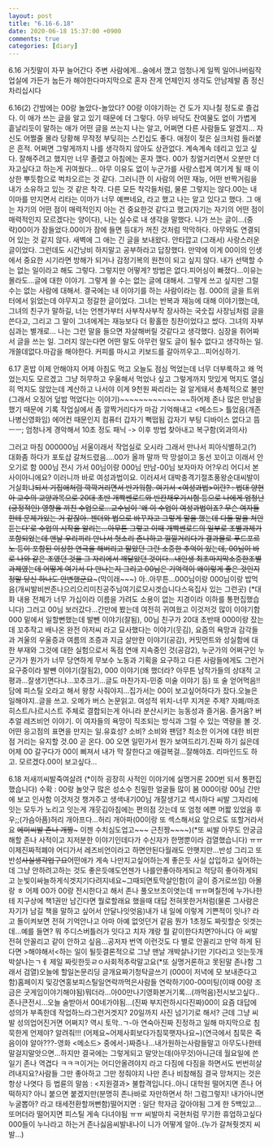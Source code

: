 ```yaml
---
layout: post
title: "6.16-6.18"
date: 2020-06-18 15:37:00 +0900
comments: true 
categories: [diary] 
---
```

6.16
거짓말이 자꾸 늘어간다 주변 사람에게...술에서 깼고 엄청나게 일찍 일어나버림작업실에 가든가 눕든가 해야한다마지막으로 혼자 잔게 언제인지 생각도 안남제발 좀 정신 차리십시다 




6.16(2)
간밤에는 00랑 놀았다-놀았다? 00랑 이야기하는 건 도가 지나칠 정도로 즐겁다. 이 애가 쓰는 글을 알고 있기 때문에 더 그렇다. 아무 바닥도 잔여물도 없이 가볍게 흩날리듯이 말하는 애가 어떤 글을 쓰는지 나는 알고, 어쩌면 다른 사람들도 알겠지... 자신도 어쩔줄 몰라 당황해 무작정 부딪히는 스킨십도 좋다. 애정이 젖은 실크처럼 들러붙은 흔적. 어쩌면 그렇게까지 나를 생각하지 않아도 상관없다. 계속계속 데리고 있고 싶다. 잘해주려고 했지만 너무 졸렸고 아침에는 혼자 깼다. 
00가 칭얼거리면서 오분만 더 자고싶다고 하는게 귀여웠다... 아무 이유도 없이 누군가를 사랑스럽게 여기게 될 때 이상한 뿌듯함으로 벅차오르는 것 같다. 그러니깐 이 사람의 어떤 재능, 어떤 반짝거림을 내가 소유하고 있는 것 같은 착각. 다른 모든 착각들처럼, 물론 그렇지는 않다.00는 내 이마를 만지면서 리타는 이마가 너무 예쁘네요, 라고 했고 나는 알고 있다고 했다. 그 애는 자기의 어떤 점이 매력적인지 아는 건 중요한것 같다고 했고(자기는 자기의 어떤 점이 매력적인지 모르겠다는 양이다), 나는 실수로 내 생각을 말했다. 니가 쓰는 글이...(중략)00이가 잠들었다.00이가 잠에 들면 등대가 꺼진 것처럼 막막하다. 아무와도 연결되어 있는 것 같지 않다. 새벽에 그 애는 긴 글을 보내왔다. 안타깝고 (그래서) 사랑스러운 글이었다. 그런데도 시간낭비 하지말고 공부하라고 답장했다. 만약에 이게 00이의 인생에서 중요한 시기라면 방해가 되거나 감정기복의 원천이 되고 싶지 않다. 내가 선택할 수는 없는 일이라고 해도 그렇다. 그렇지만 어떻게? 방법은 없다.피어싱이 빠졌다...이유는 몰라도...글에 대한 이야기. 그렇게 쓸 수는 없는 글에 대해서. 그렇게 쓰고 싶지만 그럴 수는 없는 사람에 대해서. 결국에는 내 이야기를 하는 사람이라는 점. 000의 글을 트위터에서 읽었는데 야무지고 정갈한 글이었다. 그녀는 반복과 재능에 대해 이야기했는데, 그녀의 친구가 말하길, 너는 언젠가부터 사부작사부작 장사하는 국숫집 사장님처럼 글을 쓴다고, 그리고 그 말이 그녀에게는 재능보다 더 황홀한 칭찬이었다고 썼다. 그녀의 자부심과는 별개로... 나는 그런 말을 들으면 자살해버릴 것같다고 생각했다. 심장을 쥐어짜서 글을 쓰는 일. 그러지 않는다면 어떤 말도 아무런 말도 글이 될수 없다고 생각하는 일.개쓸데없다.마감을 해야한다. 커피를 마시고 키보드를 갈아끼우고...피어싱하기. 





6.17
혼밥 이제 안해야지 어제 아침도 먹고 오늘도 점심 먹었는데 너무 더부룩하고 왜 먹었는지도 모르겠고 그냥 허무하고 우울해서 먹었나 싶고 그렇게까지 맛있게 먹지도 열심히 먹지도 않았는데 계산하고 나서야 이게 9천원 짜리라는 걸 알게돼서 총체적으로 불만(그래서 오징어 덮밥 먹었다는 이야기)~~~~~~~~~~~~~~~하어제 존나 많은 만남을 했기 때문에 기록
작업실에서 좀 깔짝거리다가 마감 기억해내고 <메소드> 틀었음(개존나병신영화임) 에어컨 때문인지 컴퓨터 갑자기 뻑떱됨 갑자기 부팅 디바이스 없다고 뜸 ㅡㅡ; 엄청나게 경악해서 10초 정도 패닉 -> 이후 방법 찾아내고 복구함(외과의사) 

그러고 마침 000000님 서울이래서 작업실로 오시라 그래서 만나서 피아식별하고(?) 대화좀 하다가 포토샵 갈쳐드렸음....00가 올까 말까 막 망설이고 동선 꼬이고 이래서 안오기로 함 
000님 전시 가서 00님이랑 000님 만남-00님 보자마자 어?우리 어디서 본 사이아니에요? 이러니까 바로 여성과법이요. 이러셔서 대박충격기절초풍왕순대씨발이거실화냐~~되서 기집애처럼 깍깍거리면서 반가워함. 여기서 <여성과법>이란? : 법대 양현아 교수의 교양과목으로 20대 초반 개빡쎈로드와 빈칸채우기시험 등으로 나에게 엄청난 (긍정적인) 영향을 끼친 수업으로...교수님이 '왜 이 수업이 여성과법이죠? 무슨 여자들한테 문제가있는 거 같잖아. 젠더와 법으로 바꾸자고 그렇게 말을 했는데 다들 말을 처안듣는다'로 수업의 시작을 알리는...아무튼 그렇고 이때 개빡쎈로드의 일부로 조별과제가 포함되었는데 맨날 우리끼리 만나서 헛소리 존나하고 낄낄거리다가 결과물로 푸드포르노 등이 포함된 이상한 연극을 해버리고 말았던 그런 소중한 추억이 있는데, 00님이 바로 나와 같은 조였던 것을 그 자리에서 깨달았던 것이다...내인생 최초마지막소중한조별과제였는데 어떻게 여기서 다 만나는지 그리고 00님은 기억력이 왜이렇게 좋은 것인지 정말 당신 하나도 안변했군요~~~(막이래~~~) 아..아무튼...000님이랑 000님이랑 밥먹음(개씨발비싼존나으리으리미친공주님여기로모시겟습니다스윽집사 있는 그런곳) (*대화 내용 전체가 너무 가십이라 이름을 가려도 소용이 없는 지경이라 이하를 통편집했습니다)
그러고 00님 보러갔다...간만에 봤는데 여전히 귀여웠고 이것저것 많이 이야기함 
000 밑에서 일할뻔했는데 발뺀 이야기(잘됨), 00님 친구가 20대 초반때 000이랑 잤는데 꼬추작고 배나온 완전 아저씨 라고 묘사했다는 이야기(웃김), 요즘의 욕망과 감각들과 겨울의 우울증과 여름의 조증과 지금 살만한 이야기(공감), 커밋먼트와 성실함에 대한 부재와 그것에 대한 실험으로서 독점 연애 지속중인 것(공감2), 누군가의 어쩌구인 누군가가 뭔가가 너무 당연하게 무보수 노동과 기획을 요구하고 다른 사람들에게도 그런거 요구중이라 발뺀 이야기(잘됨2), 000 이야기(왜 했더라? 아무튼 남작가들의 상대적 고평과...잘생기면다냐...꼬추크기...글도 마찬가지-민중 미술 이야기 등)
또 술 얻어먹음!!담에 피스틸 오라고 해서 왕창 사줘야지...집가서는 00이 보고싶어하다가 잤다.오늘은 일해야지..글을 쓰고. 오메가 버스 논문읽고. 여성적 위치-너무 지겨운 주제? 자폐/마조히스트/나르시스트 주체로 결합되는게 아니라 분산시키는 능동성과 즐거움. 즐거움? 
버추얼 레즈비언 이야기. 이 여자들의 욕망이 직조되는 방식과 그럴 수 있는 역량을 볼 것. 어떤 응고점의 표면을 만지는 일.유효성? 소비? 소비와 팬덤? 최소한 이거에 대한 비판점 거리는 유지할 것.00 곧 온다. 00 오면 일민가서 뭔가 보여드리기.진짜 하기 싫은데 어제 00 갈구다가 00이 삐져서 내가 막 잘한다고 애걸복걸...잘해야죠. 리마인드도 하고. 모르겠다.00이 보고싶다...




6.18
저새끼씨발죽여살려
(*이하 굉장히 사적인 이야기에 실명거론 200번 되서 통편집했습니다)
수확 : 00랑 놀앗구 많은 성소수 친밀한 얼굴들 많이 봄 000이랑 00님 간만에 보고 인사함 이것저것 챙겨주고 생색내기00님 개잘생기고 섹시하다 씨발 그자리에 잇는 모두가 노리고 잇는게 개웃김아침에는 편의점 갓는데 또 엄청 에쁜 머짧 있었음 후우;;(가슴아픔)허리 개아프다...허리 개아파(00이랑 또 섹스해서요 앞으로도 또할거라서요 ~~에미씨발 존나 개짱~~~ 이젠 수치심도업고~~~ 근친짱~~~~)(*또 씨발 아무도 안궁금해할 존나 사적이고 지저분한 이야기인데다가 수신자가 한명뿐이라 검열했습니다)
ㅠㅠ이제진짜적폐야 어디가서 레즈비언이라고 하면안된다월래도 안햇지만...반성 그리고 또 반성~~사실생각업구요~~어떤애가 게속 나만지고싶어하는게 좋은듯 사실 삽입하고 싶어하는데 그냥 안하려고하는 것도 좋은듯얘도언젠가 나를안좋아하게되고 적당히 좋아하게되고 눈빛이싸늘하게식겟지기다려지네요~그때되면토막살인함(이 글이 증거로쓰임) 아몰랑 ㅎ 어제 00가 00랑 전시한다고 해서 존나 풀오브조이엿는데 ㅠㅠ며칠전에 누가나한테 지구상에 책1권만 남긴다면 뭘로할래요 했을때 대답 전혀못한거처럼(물론 그사람은 자기가 남길 책을 말하고 싶어서 안달나잇엇음)내가 내 일에 이렇게 기쁜적이 잇나? 라고 돌이켜보면 전혀 기억안나고 아마 아예 없엇던거 같음 뭔가 1초정도 짜릿할순 잇겟는데...예를 들면? 뭐 주디스버틀러가 잇다고 치자 걔랑 뭘 같이한다치면?아니다 아 씨발 전혀 안꼴리고 같이 안하고 싶음...공저자 번역 이런것도 다 별로 안꼴리고 만약 하게 된다면 >해야해서<하는 일이 될듯결론적으로 그냥 맨날 개박살나기만 기다리고 잇는듯개박살나는ㄱㅔ 제일 짜릿한듯ㄹㅇ사회적추락말고요(*또 실명거론하고 못된말 존나함 그래서 검열)오늘에 할일논문리딩 글개요짜기청탁글쓰기 (000이 저녁에 모 보내준다고함)홈페이지 및강연홍보피스틸일연락까먹은사람들 연락하기00-00미팅(이때 00랑 조금은 굿게임이야기해야됨)뭐더라...아00만나기영화본거기록...(까먹음)전시보고싶다..존나큰전시...오늘 술받아서 00네가야됨...(진짜 부지런하시다진짜)00이 요즘 대답에 성의가 부족한데 작업하느라그런거겟지? 20일까지 사진 넘기기로 해서? 근데 그냥 씨발 성의업어진거면 어쩌지? 역시 토막..ㄱ-아 연숙아진짜 진정하고 일해 마지막으로 침묵한게 언제야? 알려줘!!! (어제요~어제사회보다가침묵햇자나요~)(연극에서 침묵은 죽음이야 알아???-영화 <메소드> 중에서-)짜증나...내가원하는사람들말고 아무도나한테말걸지말앗으면...하지만 결국에는 그렇게되고 말앗는데(아무것)아니근데 월요일에 쓴 일기 존나 역겹다 ㅋㅋㅋ이거는 어디안올려야지 라고 다짐에 다짐을 하면서도 번번히살려내지요?사람들 그만 좋아하고 그만 정줘야지 나만 존나 비참해짐 결국 망쳐지는 것은 항상 나엿다 등 법륜의 말씀 : <지원결과> 불합격입니다..아니 대학원 떨어지면 존나 어떡하지? 아니 붙으면 붙겠지만(분명히 존나바로 자만하면서 하! 그럼그렇지! 내가아니면 누굴뽑아? 라고 태세전환할꺼뻔함)떨어지면 : 일단 학자금 갚아야됨 그게 한 5백있고...또머더라 떨어지면 피스틸 게속 다녀야됨 ㅠㅠ 씨발마치 국현처럼 무기한 휴업하고싶다000들이 누나라고 하는거 존나싫음씨발내나이 니가 어떻게 알아..(누가 갈쳐줫겟지 씨발...) 
 
